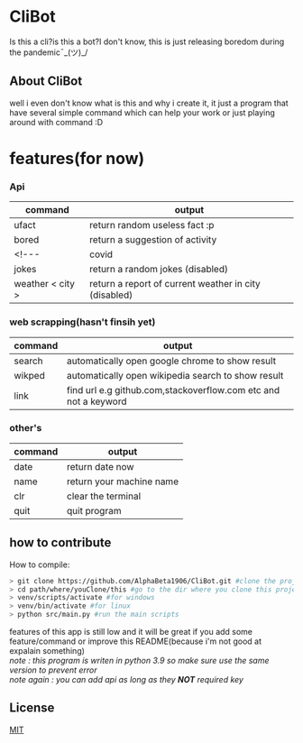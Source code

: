 # CliBot
Is this a cli?is this a bot?I don't know, this is just releasing boredom during the pandemic¯\_(ツ)_/

## About CliBot
well i even don't know what is this and why i create it, it just a program that have several simple command which can help your work or just playing around with command :D
# features(for now)
### Api
|command   | output  |
|---|---|
|  ufact | return random useless fact :p  |
|  bored | return a suggestion of activity |
<!---|  covid|  return the report of covid-19 data (disabled)|
|  jokes | return a random jokes (disabled)|
|  weather < city >  |  return a report of current weather in city (disabled)|-->


### web scrapping(hasn't finsih yet)
|command | output  |
|---|---|
| search <keyword>  | automatically open google chrome to show result|
| wikped <keyword>  | automatically open wikipedia search to show result|
| link <url> | find url e.g github.com,stackoverflow.com etc and not a keyword|

### other's
|command | output  |
|---|---|
|  date | return date now   |
|  name | return your machine name|
|  clr  | clear the terminal|
|  quit | quit program |

## how to contribute
How to compile:
```bash
> git clone https://github.com/AlphaBeta1906/CliBot.git #clone the project
> cd path/where/youClone/this #go to the dir where you clone this project
> venv/scripts/activate #for windows
> venv/bin/activate #for linux
> python src/main.py #run the main scripts
```

features of this app is still low and it will be great if you add some feature/command or improve this README(because i'm not good at expalain something)<br/>
*note  : this program is writen in python 3.9 so make sure use the same version to prevent error*<br/>
*note again : you can add api as long as they **NOT** required key*
  
## License
[MIT](https://github.com/AlphaBeta1906/CliBot/blob/master/LICENSE)
